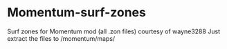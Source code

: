 # Momentum-surf-zones
Surf zones for Momentum mod (all .zon files)
courtesy of wayne3288
Just extract the files to /momentum/maps/
